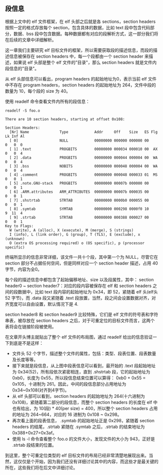 ## 段信息
根据上文中的 elf 文件框架，在 elf 头部之后就是各 sections，section headers 按照一定的格式存放每个 section，包含具体的数据，比如 text 段中包含代码部分，数据、bss 段中包含数据。每种数据都有对应的段解析方式，这一部分我们将在后续的文章中详细解析。  

这一章我们主要研究 elf 目标文件的框架，所以需要获取段的描述信息，而段的描述信息被保存在 section headers 中，每一个段都由一个 section header 来描述，如果说 elf 头部是整个 elf 文件的"目录"，那么 section headers 就是文件内段信息的"目录"。 

从 elf 头部信息可以看出，program headers 的起始地址为0，表示当前 elf 文件中不存在 program headers，section headers 的起始地址为 264，文件中段的数量为 10，每个段的 size 为 40。  

使用 readelf 命令查看文件内所有的段信息：

```
readelf -S foo.o

There are 10 section headers, starting at offset 0x108:

Section Headers:
  [Nr] Name              Type            Addr     Off    Size   ES Flg Lk Inf Al
  [ 0]                   NULL            00000000 000000 000000 00      0   0  0
  [ 1] .text             PROGBITS        00000000 000034 000010 00  AX  0   0  4
  [ 2] .data             PROGBITS        00000000 000044 000004 00  WA  0   0  4
  [ 3] .bss              NOBITS          00000000 000048 000004 00  WA  0   0  4
  [ 4] .comment          PROGBITS        00000000 000048 000033 01  MS  0   0  1
  [ 5] .note.GNU-stack   PROGBITS        00000000 00007b 000000 00      0   0  1
  [ 6] .ARM.attributes   ARM_ATTRIBUTES  00000000 00007b 000035 00      0   0  1
  [ 7] .shstrtab         STRTAB          00000000 0000b0 000055 00      0   0  1
  [ 8] .symtab           SYMTAB          00000000 000298 0000f0 10      9  11  4
  [ 9] .strtab           STRTAB          00000000 000388 000027 00      0   0  1
Key to Flags:
  W (write), A (alloc), X (execute), M (merge), S (strings)
  I (info), L (link order), G (group), T (TLS), E (exclude), x (unknown)
  O (extra OS processing required) o (OS specific), p (processor specific)
```

终端所显示的信息非常详细，该文件一共十个段，其中第一个为 NULL，尽管它在 section 部分不占据任何空间，但是同样对应一个 section header 描述，占用 40 字节，内容为全0。  

每个段的描述信息中都包含了起始偏移地址、size 以及段属性，其中：
section header0 ~ section header7：对应的段内容被保存在 elf 和 section headers 之间的段数据中，比如 text 段内容的起始地址为 0x34，即 52，紧随着 elf 头(elf头 52 字节)，而 .data 段又紧随着 .text 段放置，当然，段之间会设置数据对齐，对齐宽度可以自由设置，默认情况下是 4.   

section header8 和 section header9 比较特殊，它们是 elf 文件的符号表和字符串表，被存放在 section headers 之后，对于可重定位的目标文件而言，这两个表将会在链接阶段被使用。  


在文章开头博主就贴出了整个 elf 文件的布局图，通过 readelf 给出的信息验证一下到底是不是这样：
* 文件头 52 个字节，描述整个文件的属性，包括：类型、段表位置、段表数量及长度等等。  
* 接下来就是段信息，从上图中段表信息可以看到，最开始的 .text 段起始地址为 0x34(52)，所有段依次紧密相连，直到 .shstrtab 段，它的起始地址为 0xb0，长度为 0x55，所以段信息结束位置可以算得： 0xb0 + 0x55 = 0x105，十进制为 261。因此，中间的段信息部分占用地址为 0x34~0x108(对齐到4字节)。
* 从 elf 头部可以看到，section headers 的起始地址为 264(十六进制为0x108)，紧随着第二部分的段信息，而整个 section headers 的长度在 elf 中也有给出，为 10(段) * 40(per size) = 400，所以整个 section headers 占用的地址为 264~664，对应的 16 进制为 0x108 ~ 0x298。
* 再次看上面的段表信息， .symtab 的起始地址正是 0x298，紧随着 section headers 的结尾，.strtab 紧随在 .symtab 之后，.strtab 的结束地址为 0x388+0x27=0x3af。  
* 使用 ls -l 命令查看整个 foo.o 的文件大小，发现文件的大小为 943，正好是 .strtab 段结束的位置。  

到这里，整个可重定位类型的 elf 目标文件的布局已经非常清楚地展现出来。当然，这仅仅是个开始，因为我们还没有详细讨论其中的内容，而这些才是最关键的所在，这些我们将在后文中详细讨论。   




